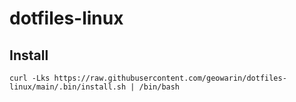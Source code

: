 # dotfiles-linux

## Install

```
curl -Lks https://raw.githubusercontent.com/geowarin/dotfiles-linux/main/.bin/install.sh | /bin/bash
```
